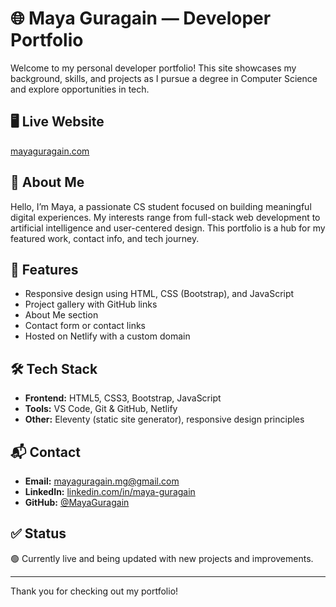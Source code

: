 # 🌐 Maya Guragain — Developer Portfolio

Welcome to my personal developer portfolio! This site showcases my background, skills, and projects as I pursue a degree in Computer Science and explore opportunities in tech.

## 🖥️ Live Website
[mayaguragain.com](https://mayaguragain.com)

## 🧠 About Me

Hello, I’m Maya, a passionate CS student focused on building meaningful digital experiences. My interests range from full-stack web development to artificial intelligence and user-centered design. This portfolio is a hub for my featured work, contact info, and tech journey.

## 🚀 Features

- Responsive design using HTML, CSS (Bootstrap), and JavaScript
- Project gallery with GitHub links
- About Me section
- Contact form or contact links
- Hosted on Netlify with a custom domain

## 🛠️ Tech Stack

- **Frontend:** HTML5, CSS3, Bootstrap, JavaScript
- **Tools:** VS Code, Git & GitHub, Netlify
- **Other:** Eleventy (static site generator), responsive design principles

## 📬 Contact

- **Email:** [mayaguragain.mg@gmail.com](mailto:mayaguragain.mg@gmail.com)
- **LinkedIn:** [linkedin.com/in/maya-guragain](https://linkedin.com/in/maya-guragain)
- **GitHub:** [@MayaGuragain](https://github.com/MayaGuragain)

## ✅ Status

🟢 Currently live and being updated with new projects and improvements.

---

Thank you for checking out my portfolio!

